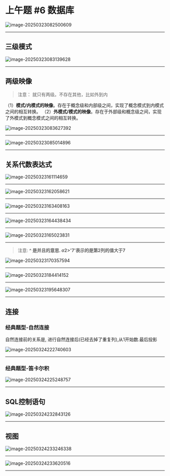 # 上午题 #6 数据库

![image-20250323082500609](../../../images/image-20250323082500609.png)

---

## 三级模式

![image-20250323083139628](../../../images/image-20250323083139628.png)

---

## 两级映像

> 注意： 就只有两级。不存在其他，比如外到内

（1）**模式/内模式的映像**。存在于概念级和内部级之间，实现了概念模式到内模式之间的相互转换。
（2）**外模式/模式的映像**。存在于外部级和概念级之间，实现了外模式到概念模式之间的相互转换。

![image-20250323083627392](../../../images/image-20250323083627392.png)

---

![image-20250323085014896](../../../images/image-20250323085014896.png)

---

## 关系代数表达式

![image-20250323161114659](../../../images/image-20250323161114659.png)

---

![image-20250323162058621](../../../images/image-20250323162058621.png)

---

![image-20250323163408163](../../../images/image-20250323163408163.png)

---



![image-20250323164438434](../../../images/image-20250323164438434.png)

---

![image-20250323165023831](../../../images/image-20250323165023831.png)

---

>  注意: **^ 是并且的意思. σ2>'7'表示的是第2列的值大于7**

![image-20250323170357594](../../../images/image-20250323170357594.png)

---

![image-20250323184414152](../../../images/image-20250323184414152-1742808923984-1.png)

---

![image-20250323195648307](../../../images/image-20250323195648307.png)

---

## 连接

### 经典题型-自然连接

自然连接前的关系是, 进行自然连接后(已经去掉了重复列),从1开始数.最后投影

![image-20250324222740603](../../../images/image-20250324222740603.png)

---

### 经典题型-笛卡尔积

![image-20250324225248757](../../../images/image-20250324225248757.png)

---

## SQL控制语句

![image-20250324232843126](../../../images/image-20250324232843126.png)

---

## 视图

![image-20250324233246338](../../../images/image-20250324233246338.png)

---

![image-20250324233620516](../../../images/image-20250324233620516.png)

---

